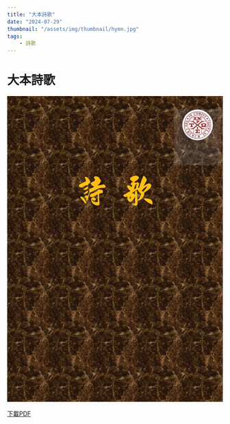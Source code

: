 ```yaml
---
title: "大本詩歌"
date: "2024-07-29"
thumbnail: "/assets/img/thumbnail/hymn.jpg"
tags:
    - 詩歌
---
```


# 大本詩歌

<img src="/assets/img/thumbnail/hymn.jpg" alt="大本詩歌" style="box-shadow: 5px 5px 10px \#888;">

<a href="/assets/docs/hymn.pdf" download="大本詩歌.pdf">下載PDF</a>

<object data="/assets/docs/hymn.pdf" width="100%" height="1000" type='application/pdf'></object>